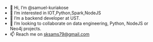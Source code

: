 - 👋 Hi, I’m @samuel-kuriakose
- 👀 I’m interested in IOT,Python,Spark,NodeJS
- 🌱 I’m a backend developer at UST.
- 💞️ I’m looking to collaborate on data engineering, Python, NodeJS or Neo4j projects.
- 📫 Reach me on sksams79@gmail.com

<!---
samuel-kuriakose/samuel-kuriakose is a ✨ special ✨ repository because its `README.md` (this file) appears on your GitHub profile.
You can click the Preview link to take a look at your changes.
--->
